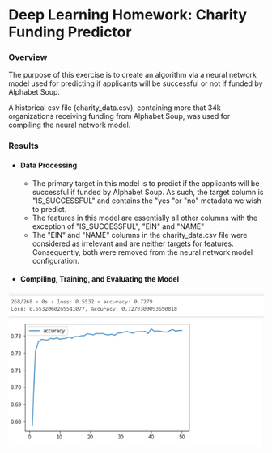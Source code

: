 # Deep Learning Homework: Charity Funding Predictor



### Overview

The purpose of this exercise is to create an algorithm via a neural network model used for predicting if applicants will be successful or not if funded by Alphabet Soup.   

A historical csv file (charity_data.csv), containing more that 34k organizations receiving funding from Alphabet Soup, was used for compiling the neural network model.  

### Results

- #### Data Processing

  - The primary target in this model is to predict if the applicants will be successful if funded by Alphabet Soup.   As such, the target column is "IS_SUCCESSFUL"  and contains the "yes "or "no" metadata we wish to predict.   
  - The features in this model are essentially all other columns with the exception of "IS_SUCCESSFUL", "EIN" and "NAME"
  - The "EIN" and "NAME" columns in the charity_data.csv file were considered as irrelevant and are neither targets for features.  Consequently,  both were removed from the neural network model configuration.     

  

- #### Compiling, Training, and Evaluating the Model

<img src="images/AlphabetSoupCharity_Accuracy_Score.PNG" height="50">

<img src="images/AlphabetSoupCharity_Accuracy_Chart.PNG" height="250">


